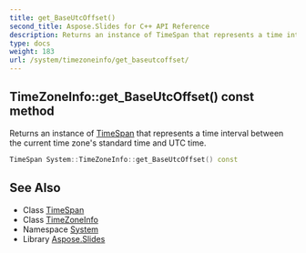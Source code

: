```yaml
---
title: get_BaseUtcOffset()
second_title: Aspose.Slides for C++ API Reference
description: Returns an instance of TimeSpan that represents a time interval between the current time zone's standard time and UTC time.
type: docs
weight: 183
url: /system/timezoneinfo/get_baseutcoffset/
---
```

## TimeZoneInfo::get_BaseUtcOffset() const method


Returns an instance of [TimeSpan](../../timespan/) that represents a time interval between the current time zone's standard time and UTC time.

```cpp
TimeSpan System::TimeZoneInfo::get_BaseUtcOffset() const
```

## See Also

* Class [TimeSpan](../../timespan/)
* Class [TimeZoneInfo](../)
* Namespace [System](../../)
* Library [Aspose.Slides](../../../)